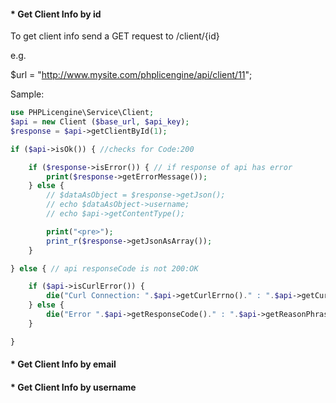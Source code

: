#### * Get Client Info by id

To get client info send a GET request to /client/{id}

e.g.

$url = "http://www.mysite.com/phplicengine/api/client/11";

Sample:

```php
use PHPLicengine\Service\Client;
$api = new Client ($base_url, $api_key);
$response = $api->getClientById(1);

if ($api->isOk()) { //checks for Code:200

    if ($response->isError()) { // if response of api has error
        print($response->getErrorMessage());
    } else {
        // $dataAsObject = $response->getJson();
        // echo $dataAsObject->username;
        // echo $api->getContentType();

        print("<pre>");
        print_r($response->getJsonAsArray());
    }

} else { // api responseCode is not 200:OK

    if ($api->isCurlError()) {
        die("Curl Connection: ".$api->getCurlErrno()." : ".$api->getCurlError());
    } else {
        die("Error ".$api->getResponseCode()." : ".$api->getReasonPhrase());
    }

}

```

#### * Get Client Info by email

#### * Get Client Info by username
